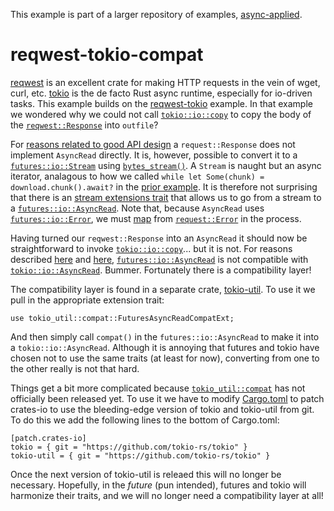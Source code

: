 This example is part of a larger repository of examples, [async-applied](../README.md).

# reqwest-tokio-compat

[reqwest](https://github.com/seanmonstar/reqwest) is an excellent crate for making HTTP requests in the vein of wget, curl, etc.  [tokio](https://tokio.rs) is the de facto Rust async runtime, especially for io-driven tasks.  This example builds on the [reqwest-tokio](../reqwest-tokio/README.md) example.  In that example we wondered why we could not call [`tokio::io::copy`](https://docs.rs/tokio/0.2.11/tokio/io/fn.copy.html) to copy the body of the [`reqwest::Response`](https://docs.rs/reqwest/0.10.1/reqwest/struct.Response.html) into `outfile`?

For [reasons related to good API design](https://github.com/seanmonstar/reqwest/issues/482) a `request::Response` does not implement `AsyncRead` directly.  It is, however, possible to convert it to a [`futures::io::Stream`](https://docs.rs/futures/0.3.4/futures/stream/trait.Stream.html) using [`bytes_stream()`](https://docs.rs/reqwest/0.10.1/reqwest/struct.Response.html#method.bytes_stream).  A `Stream` is naught but an async iterator, analagous to how we called `while let Some(chunk) = download.chunk().await?` in the [prior example](../reqwest-tokio/README.md).  It is therefore not surprising that there is an [stream extensions trait](https://docs.rs/futures/0.3.4/futures/stream/trait.TryStreamExt.html) that allows us to go from a stream to a [`futures::io::AsyncRead`](https://docs.rs/futures/0.3.4/futures/io/trait.AsyncRead.html).  Note that, because `AsyncRead` uses [`futures::io::Error`](https://docs.rs/futures/0.3.4/futures/io/struct.Error.html), we must [map](https://docs.rs/futures/0.3.4/futures/stream/trait.TryStreamExt.html#method.map_err) from [`request::Error`](https://docs.rs/reqwest/0.10.1/reqwest/struct.Error.html) in the process.

Having turned our `reqwest::Response` into an `AsyncRead` it should now be straightforward to invoke [`tokio::io::copy`](https://docs.rs/tokio/0.2.11/tokio/io/fn.copy.html)... but it is not.  For reasons described [here](https://www.reddit.com/r/rust/comments/enn3ax/strategies_for_futuresioasyncread_vs/) and [here](https://github.com/rust-lang/futures-rs/pull/1826), [`futures::io::AsyncRead`](https://docs.rs/futures/0.3.4/futures/io/trait.AsyncRead.html) is not compatible with [`tokio::io::AsyncRead`](https://docs.rs/tokio/0.2.11/tokio/io/trait.AsyncRead.html).  Bummer.  Fortunately there is a compatibility layer!

The compatibility layer is found in a separate crate, [tokio-util](https://github.com/tokio-rs/tokio/tree/master/tokio-util).  To use it we pull in the appropriate extension trait:

```
use tokio_util::compat::FuturesAsyncReadCompatExt;
```

And then simply call `compat()` in the `futures::io::AsyncRead` to make it into a `tokio::io::AsyncRead`.  Although it is annoying that futures and tokio have chosen not to use the same traits (at least for now), converting from one to the other really is not that hard.

Things get a bit more complicated because [`tokio_util::compat`](https://github.com/tokio-rs/tokio/blob/master/tokio-util/src/compat.rs) has not officially been released yet.  To use it we have to modify [Cargo.toml](./Cargo.toml) to patch crates-io to use the bleeding-edge version of tokio and tokio-util from git.  To do this we add the following lines to the bottom of Cargo.toml:

```
[patch.crates-io]
tokio = { git = "https://github.com/tokio-rs/tokio" }
tokio-util = { git = "https://github.com/tokio-rs/tokio" }
```

Once the next version of tokio-util is releaed this will no longer be necessary.  Hopefully, in the _future_ (pun intended), futures and tokio will harmonize their traits, and we will no longer need a compatibility layer at all!